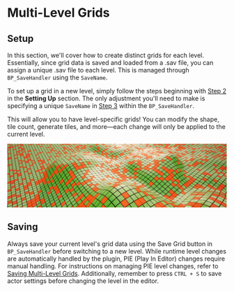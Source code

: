 # Multi-Level Grids

## Setup

In this section, we'll cover how to create distinct grids for each level. Essentially, since grid data is saved and loaded from a .sav file, you can assign a unique .sav file to each level. This is managed through ``BP_SaveHandler`` using the ``SaveName``.

To set up a grid in a new level, simply follow the steps beginning with [Step 2](introduction.md#level-grid-creation) in the **Setting Up** section. The only adjustment you'll need to make is specifying a unique ``SaveName`` in [Step 3](introduction.md#assign-save-name) within the ``BP_SaveHandler``.

This will allow you to have level-specific grids! You can modify the shape, tile count, generate tiles, and more—each change will only be applied to the current level.

![alt text](../images/square-landscape-grid.png)

## Saving

Always save your current level's grid data using the <span class="highlight-box-settings">Save Grid</span> button in ``BP_SaveHandler`` before switching to a new level. While runtime level changes are automatically handled by the plugin, PIE (Play In Editor) changes require manual handling. For instructions on managing PIE level changes, refer to [Saving Multi-Level Grids](saving-basics.md#saving-multi-level-grids). Additionally, remember to press ``CTRL + S`` to save actor settings before changing the level in the editor.

